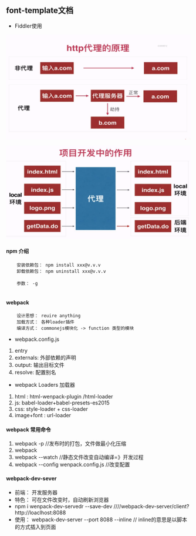 ## font-template文档
- Fiddler使用

![](./images/a.png)

![](./images/b.png)

#### npm 介绍
```
	安装依赖包： npm install xxx@v.v.v
	卸载依赖包： npm uninstall xxx@v.v.v
	
	参数： -g
	
```
#### webpack
```
	设计思想： reuire anything
	加载方式： 各种loader插件
	编译方式： commonejs模块化 -> function 类型的模块
```
- webpack.config.js
1. entry 
2. externals: 外部依赖的声明
3. output: 输出目标文件
4. resolve: 配置别名

- webpack Loaders 加载器
1. html : html-wenpack-plugin /html-loader
2. js: babel-loader+babel-presets-es2015
3. css: style-loader + css-loader
4. image+font : url-loader

#### webpack 常用命令
1. webpack -p //发布时的打包，文件做最小化压缩
2. webpack
3. webpack --watch //静态文件改变自动编译=》开发过程
4. webpack --config wenpack.config.js //改变配置

#### webpack-dev-sever
- 前端： 开发服务器
- 特色： 可在文件改变时，自动刷新浏览器
- npm i wenpack-dev-servedr --save-dev ////webpack-dev-server/client?http://loaclhost:8088
- 使用： webpack-dev-server --port 8088 --inline // inline的意思是以脚本的方式插入到页面







 

	
